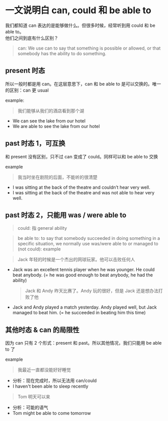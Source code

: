 # 一文说明白 can, could 和 be able to

我们都知道 can 表达的是能够做什么。但很多时候，经常听到用 could 和 be able to。  
他们之间到底有什么区别？

> can: We use can to say that something is possible or allowed, or that somebody has the ability to do something.

## present 时态

所以一般时都是用 can。在这层意思下，can 和 be able to 是可以交换的。唯一的区别：can 更 usual

example:

> 我们能够从我们的酒店看到那个湖

- We can see the lake from our hotel
- We are able to see the lake from our hotel

## past 时态 1，可互换

和 present 没有区别，只不过 can 变成了 could。同样可以和 be able to 交换

example

> 我当时坐在剧院的后面，不能听的很清楚

- I was sitting at the back of the theatre and couldn’t hear very well.
- I was sitting at the back of the theatre and was not able to hear very well.

## past 时态 2，只能用 was / were able to

> could: 指 general ability

> be able to: to say that somebody succeeded in doing something in a specific situation, we normally use was/were able to or managed to (not could):
> example

> Jack 年轻的时候是一个杰出的网球玩家。他可以击败任何人

- Jack was an excellent tennis player when he was younger. He could beat anybody. (= he was good enough to beat anybody, he had the ability)
  > Jack 和 Andy 昨天比赛了。Andy 玩的很好，但是 Jack 还是想办法打败了他
- Jack and Andy played a match yesterday. Andy played well, but Jack managed to beat him. (= he succeeded in beating him this time)

## 其他时态 & can 的局限性

因为 can 只有 2 个形式：present 和 past。所以其他情况，我们只能用 be able to 了

example

> 我最近一直都没能好好睡觉

- 分析：现在完成时，所以无法用 can/could
- I haven't been able to sleep recently

> Tom 明天可以来

- 分析：可能的语气
- Tom might be able to come tomorrow
